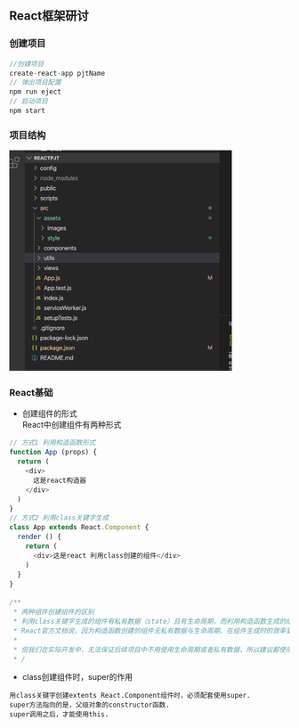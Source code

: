 ## React框架研讨

### 创建项目
```javascript
//创建项目 
create-react-app pjtName
// 弹出项目配置 
npm run eject
// 启动项目 
npm start
```
### 项目结构

<img src="https://github.com/cirsyou/reactpjt/blob/master/src/assets/images/projectmenu.png" width="400" height="auto" />


### React基础
- 创建组件的形式<br />
React中创建组件有两种形式
```js
// 方式1 利用构造函数形式
function App (props) {
  return (
    <div>
      这是react构造器
    </div>
  )
}
// 方式2 利用class关键字生成
class App extends React.Component {
  render () {
    return (
      <div>这是react 利用class创建的组件</div>
    )
  }
}

/**
 * 两种组件创建组件的区别
 * 利用class关键字生成的组件有私有数据（state）且有生命周期，而利用构造函数生成的组件无
 * React官方文档说，因为构造函数创建的组件无私有数据与生命周期，在组件生成时的效率更高
 * 
 * 但我们在实际开发中，无法保证后续项目中不用使用生命周期或者私有数据，所以建议都使用class来创建组件。
 * /

```
- class创建组件时，super的作用
```text
用class关键字创建extents React.Component组件时，必须配套使用super.
super方法指向的是，父级对象的constructor函数.
super调用之后，才能使用this.
```



